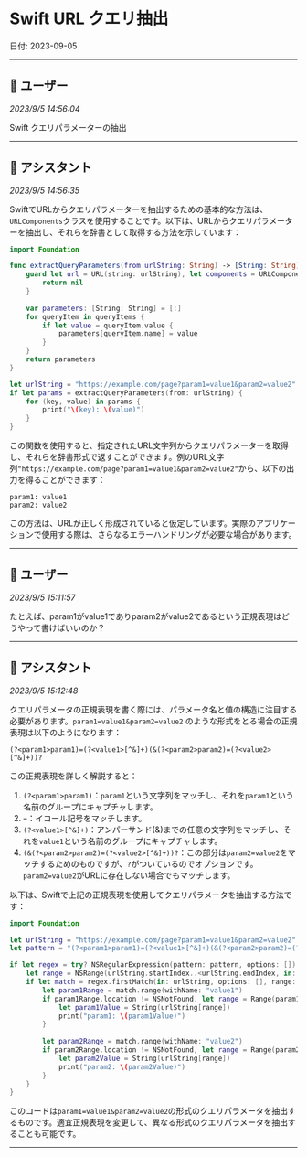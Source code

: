 # Swift URL クエリ抽出

日付: 2023-09-05

---

## 👤 ユーザー
*2023/9/5 14:56:04*

Swift クエリパラメーターの抽出

---

## 🤖 アシスタント
*2023/9/5 14:56:35*

SwiftでURLからクエリパラメーターを抽出するための基本的な方法は、`URLComponents`クラスを使用することです。以下は、URLからクエリパラメーターを抽出し、それらを辞書として取得する方法を示しています：

```swift
import Foundation

func extractQueryParameters(from urlString: String) -> [String: String]? {
    guard let url = URL(string: urlString), let components = URLComponents(url: url, resolvingAgainstBaseURL: true), let queryItems = components.queryItems else {
        return nil
    }
    
    var parameters: [String: String] = [:]
    for queryItem in queryItems {
        if let value = queryItem.value {
            parameters[queryItem.name] = value
        }
    }
    return parameters
}

let urlString = "https://example.com/page?param1=value1&param2=value2"
if let params = extractQueryParameters(from: urlString) {
    for (key, value) in params {
        print("\(key): \(value)")
    }
}
```

この関数を使用すると、指定されたURL文字列からクエリパラメーターを取得し、それらを辞書形式で返すことができます。例のURL文字列`"https://example.com/page?param1=value1&param2=value2"`から、以下の出力を得ることができます：

```
param1: value1
param2: value2
```

この方法は、URLが正しく形成されていると仮定しています。実際のアプリケーションで使用する際は、さらなるエラーハンドリングが必要な場合があります。

---

## 👤 ユーザー
*2023/9/5 15:11:57*

たとえば、param1がvalue1でありparam2がvalue2であるという正規表現はどうやって書けばいいのか？

---

## 🤖 アシスタント
*2023/9/5 15:12:48*

クエリパラメータの正規表現を書く際には、パラメータ名と値の構造に注目する必要があります。`param1=value1&param2=value2` のような形式をとる場合の正規表現は以下のようになります：

```
(?<param1>param1)=(?<value1>[^&]+)(&(?<param2>param2)=(?<value2>[^&]+))?
```

この正規表現を詳しく解説すると：

1. `(?<param1>param1)`：`param1`という文字列をマッチし、それを`param1`という名前のグループにキャプチャします。
2. `=`：イコール記号をマッチします。
3. `(?<value1>[^&]+)`：アンパーサンド(&)までの任意の文字列をマッチし、それを`value1`という名前のグループにキャプチャします。
4. `(&(?<param2>param2)=(?<value2>[^&]+))?`：この部分は`param2=value2`をマッチするためのものですが、`?`がついているのでオプションです。`param2=value2`がURLに存在しない場合でもマッチします。

以下は、Swiftで上記の正規表現を使用してクエリパラメータを抽出する方法です：

```swift
import Foundation

let urlString = "https://example.com/page?param1=value1&param2=value2"
let pattern = "(?<param1>param1)=(?<value1>[^&]+)(&(?<param2>param2)=(?<value2>[^&]+))?"

if let regex = try? NSRegularExpression(pattern: pattern, options: []) {
    let range = NSRange(urlString.startIndex..<urlString.endIndex, in: urlString)
    if let match = regex.firstMatch(in: urlString, options: [], range: range) {
        let param1Range = match.range(withName: "value1")
        if param1Range.location != NSNotFound, let range = Range(param1Range, in: urlString) {
            let param1Value = String(urlString[range])
            print("param1: \(param1Value)")
        }
        
        let param2Range = match.range(withName: "value2")
        if param2Range.location != NSNotFound, let range = Range(param2Range, in: urlString) {
            let param2Value = String(urlString[range])
            print("param2: \(param2Value)")
        }
    }
}
```

このコードは`param1=value1&param2=value2`の形式のクエリパラメータを抽出するものです。適宜正規表現を変更して、異なる形式のクエリパラメータを抽出することも可能です。

---
